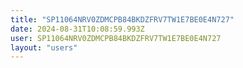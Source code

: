 ```yaml
---
title: "SP11064NRV0ZDMCPB84BKDZFRV7TW1E7BE0E4N727"
date: 2024-08-31T10:08:59.993Z
user: SP11064NRV0ZDMCPB84BKDZFRV7TW1E7BE0E4N727
layout: "users"
---
```

    
